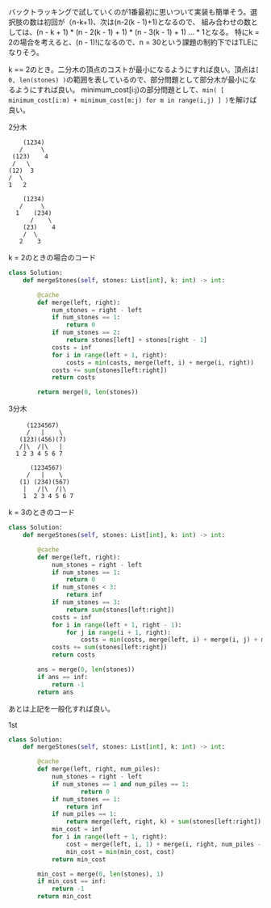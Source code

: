 バックトラッキングで試していくのが1番最初に思いついて実装も簡単そう。選択肢の数は初回が（n-k+1)、次は(n-2(k - 1)+1)となるので、
組み合わせの数としては、(n - k + 1) * (n - 2(k - 1) + 1) * (n - 3(k - 1) + 1) ... * 1となる。
特にk = 2の場合を考えると、(n - 1)!になるので、n = 30という課題の制約下ではTLEになりそう。

k == 2のとき。二分木の頂点のコストが最小になるようにすれば良い。頂点は`[ 0, len(stones) )`の範囲を表しているので、部分問題として部分木が最小になるようにすれば良い。
minimum_cost[i:j)の部分問題として、`min( [ minimum_cost[i:m) + minimum_cost[m:j) for m in range(i,j) ] )`を解けば良い。

2分木
```
    (1234)
   /     \
 (123)    4
 /   \
(12)  3
/  \
1   2

    (1234)
   /     \
  1    (234)
      /    \
    (23)    4
    /  \
   2    3
```

k = 2のときの場合のコード
```python
class Solution:
    def mergeStones(self, stones: List[int], k: int) -> int:

        @cache
        def merge(left, right):
            num_stones = right - left
            if num_stones == 1:
                return 0
            if num_stones == 2:
                return stones[left] + stones[right - 1]
            costs = inf
            for i in range(left + 1, right):
                costs = min(costs, merge(left, i) + merge(i, right))
            costs += sum(stones[left:right])
            return costs 

        return merge(0, len(stones))
```

3分木
```
　　　(1234567)
     /   |    \
   (123)(456)(7)
   /|\  /|\   |
  1 2 3 4 5 6 7

      (1234567)
     /   |    \
   (1) (234)(567)
    |   /|\  /|\
    1  2 3 4 5 6 7
```

k = 3のときのコード
```python
class Solution:
    def mergeStones(self, stones: List[int], k: int) -> int:

        @cache
        def merge(left, right):
            num_stones = right - left
            if num_stones == 1:
                return 0
            if num_stones < 3:
                return inf
            if num_stones == 3:
                return sum(stones[left:right])
            costs = inf
            for i in range(left + 1, right - 1):
                for j in range(i + 1, right):
                    costs = min(costs, merge(left, i) + merge(i, j) + merge(j, right))
            costs += sum(stones[left:right])
            return costs 

        ans = merge(0, len(stones))
        if ans == inf:
            return -1
        return ans
```

あとは上記を一般化すれば良い。


1st

```python
class Solution:
    def mergeStones(self, stones: List[int], k: int) -> int:

        @cache
        def merge(left, right, num_piles):
            num_stones = right - left
            if num_stones == 1 and num_piles == 1:
                    return 0
            if num_stones == 1:
                return inf
            if num_piles == 1:
                return merge(left, right, k) + sum(stones[left:right])
            min_cost = inf
            for i in range(left + 1, right):
                cost = merge(left, i, 1) + merge(i, right, num_piles - 1)
                min_cost = min(min_cost, cost)
            return min_cost

        min_cost = merge(0, len(stones), 1)
        if min_cost == inf:
            return -1
        return min_cost
```
